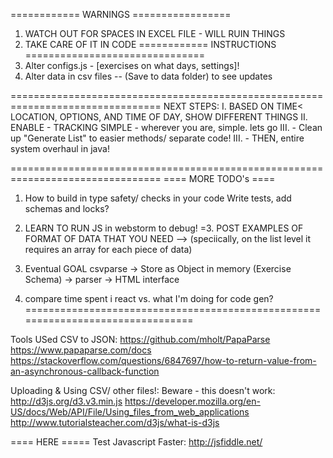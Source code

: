 ============ WARNINGS =================
1. WATCH OUT FOR SPACES IN EXCEL FILE - WILL RUIN THINGS
2. TAKE CARE OF IT IN CODE 
============ INSTRUCTIONS ===============================
1. Alter configs.js - [exercises on what days, settings]!
2. Alter data in csv files -- (Save to data folder) to see updates

================================================================================
NEXT STEPS:
I. BASED ON TIME< LOCATION, OPTIONS, AND TIME OF DAY,
SHOW DIFFERENT THINGS
II. ENABLE - TRACKING SIMPLE - wherever you are, simple.  lets go
III. - Clean up "Generate List" to easier methods/ separate code!
III. - THEN, entire system overhaul in java!

================================================================================
==== MORE TODO's ====
1. How to build in type safety/ checks in your code
Write tests, add schemas and locks?
2. LEARN TO RUN JS in webstorm to debug!
=3. POST EXAMPLES OF FORMAT OF DATA THAT YOU NEED --> (speciically, on the list level
it requires an array for each piece of data)
4. Eventual GOAL
    csvparse -> Store as Object in memory (Exercise Schema) -> 
        parser -> HTML interface 
        
        
5. compare time spent i
 react vs. what I'm doing for code gen?
================================================================================


Tools USed
CSV to JSON: https://github.com/mholt/PapaParse
https://www.papaparse.com/docs
https://stackoverflow.com/questions/6847697/how-to-return-value-from-an-asynchronous-callback-function


Uploading & Using CSV/ other files!: 
Beware - this doesn't work: http://d3js.org/d3.v3.min.js
https://developer.mozilla.org/en-US/docs/Web/API/File/Using_files_from_web_applications
http://www.tutorialsteacher.com/d3js/what-is-d3js


==== HERE =====
Test Javascript Faster: 
http://jsfiddle.net/







